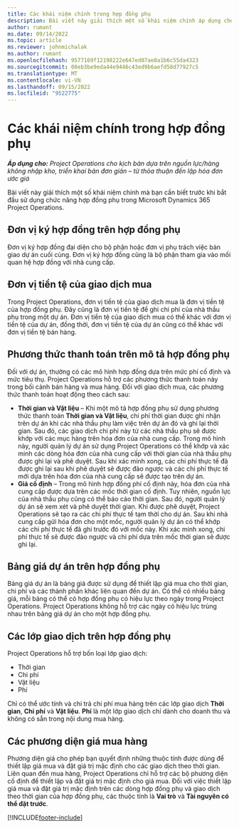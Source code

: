 ```yaml
---
title: Các khái niệm chính trong hợp đồng phụ
description: Bài viết này giải thích một số khái niệm chính áp dụng cho hợp đồng phụ trong Microsoft Dynamics 365 Project Operations.
author: rumant
ms.date: 09/14/2022
ms.topic: article
ms.reviewer: johnmichalak
ms.author: rumant
ms.openlocfilehash: 9577169f12198222e647ed07ae8a1b6c55da4323
ms.sourcegitcommit: 08eb3be9eda44e9446c43ed9b6aefd58d77927c5
ms.translationtype: MT
ms.contentlocale: vi-VN
ms.lasthandoff: 09/15/2022
ms.locfileid: "9522775"
---
```

# <a name="key-concepts-in-subcontracting"></a>Các khái niệm chính trong hợp đồng phụ


_**Áp dụng cho:** Project Operations cho kịch bản dựa trên nguồn lực/hàng không nhập kho, triển khai bản đơn giản – từ thỏa thuận đến lập hóa đơn ước giá_

Bài viết này giải thích một số khái niệm chính mà bạn cần biết trước khi bắt đầu sử dụng chức năng hợp đồng phụ trong Microsoft Dynamics 365 Project Operations.

## <a name="contracting-unit-on-the-subcontract"></a>Đơn vị ký hợp đồng trên hợp đồng phụ

Đơn vị ký hợp đồng đại diện cho bộ phận hoặc đơn vị phụ trách việc bàn giao dự án cuối cùng. Đơn vị ký hợp đồng cũng là bộ phận tham gia vào mối quan hệ hợp đồng với nhà cung cấp.

## <a name="purchase-currency"></a>Đơn vị tiền tệ của giao dịch mua

Trong Project Operations, đơn vị tiền tệ của giao dịch mua là đơn vị tiền tệ của hợp đồng phụ. Đây cũng là đơn vị tiền tệ để ghi chi phí của nhà thầu phụ trong một dự án. Đơn vị tiền tệ của giao dịch mua có thể khác với đơn vị tiền tệ của dự án, đồng thời, đơn vị tiền tệ của dự án cũng có thể khác với đơn vị tiền tệ bán hàng.

## <a name="billing-methods-on-subcontract-lines"></a>Phương thức thanh toán trên mô tả hợp đồng phụ

Đối với dự án, thường có các mô hình hợp đồng dựa trên mức phí cố định và mức tiêu thụ. Project Operations hỗ trợ các phương thức thanh toán này trong bối cảnh bán hàng và mua hàng. Đối với giao dịch mua, các phương thức thanh toán hoạt động theo cách sau:

- **Thời gian và Vật liệu** – Khi một mô tả hợp đồng phụ sử dụng phương thức thanh toán **Thời gian và Vật liệu**, chi phí thời gian được ghi nhận trên dự án khi các nhà thầu phụ làm việc trên dự án đó và ghi lại thời gian. Sau đó, các giao dịch chi phí này từ các nhà thầu phụ sẽ được khớp với các mục hàng trên hóa đơn của nhà cung cấp. Trong mô hình này, người quản lý dự án sử dụng Project Operations có thể khớp và xác minh các dòng hóa đơn của nhà cung cấp với thời gian của nhà thầu phụ được ghi lại và phê duyệt. Sau khi xác minh xong, các chi phí thực tế đã được ghi lại sau khi phê duyệt sẽ được đảo ngược và các chi phí thực tế mới dựa trên hóa đơn của nhà cung cấp sẽ được tạo trên dự án.
- **Giá cố định** – Trong mô hình hợp đồng phí cố định này, hóa đơn của nhà cung cấp được dựa trên các mốc thời gian cố định. Tuy nhiên, nguồn lực của nhà thầu phụ cũng có thể báo cáo thời gian. Sau đó, người quản lý dự án sẽ xem xét và phê duyệt thời gian. Khi được phê duyệt, Project Operations sẽ tạo ra các chi phí thực tế tạm thời cho dự án. Sau khi nhà cung cấp gửi hóa đơn cho một mốc, người quản lý dự án có thể khớp các chi phí thực tế đã ghi trước đó với mốc này. Khi xác minh xong, chi phí thực tế sẽ được đảo ngược và chi phí dựa trên mốc thời gian sẽ được ghi lại.

## <a name="project-price-lists-on-subcontracts"></a>Bảng giá dự án trên hợp đồng phụ

Bảng giá dự án là bảng giá được sử dụng để thiết lập giá mua cho thời gian, chi phí và các thành phần khác liên quan đến dự án. Có thể có nhiều bảng giá, mỗi bảng có thể có hợp đồng phụ có hiệu lực theo ngày trong Project Operations. Project Operations không hỗ trợ các ngày có hiệu lực trùng nhau trên bảng giá dự án cho một hợp đồng phụ.

## <a name="transaction-classes-on-subcontracts"></a>Các lớp giao dịch trên hợp đồng phụ

Project Operations hỗ trợ bốn loại lớp giao dịch:

- Thời gian
- Chi phí
- Vật liệu
- Phí

Chỉ có thể ước tính và chi trả chi phí mua hàng trên các lớp giao dịch **Thời gian**, **Chi phí** và **Vật liệu**. **Phí** là một lớp giao dịch chỉ dành cho doanh thu và không có sẵn trong nội dung mua hàng.

## <a name="purchase-pricing-dimensions"></a>Các phương diện giá mua hàng

Phương diện giá cho phép bạn quyết định những thuộc tính được dùng để thiết lập giá mua và đặt giá trị mặc định cho các giao dịch theo thời gian. Liên quan đến mua hàng, Project Operations chỉ hỗ trợ các bộ phương diện cố định để thiết lập và đặt giá trị mặc định cho giá mua. Đối với việc thiết lập giá mua và đặt giá trị mặc định trên các dòng hợp đồng phụ và giao dịch theo thời gian của hợp đồng phụ, các thuộc tính là **Vai trò** và **Tài nguyên có thể đặt trước**.

[!INCLUDE[footer-include](../../includes/footer-banner.md)]
